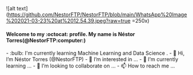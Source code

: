 ![alt text](https://github.com/NestorFTP/NestorFTP/blob/main/WhatsApp%20Image%202021-03-23%20at%2012.54.39.jpeg?raw=true  =250x)
<h4>Welcome to my :octocat: profile. My name is Néstor Torres(@NestorFTP:computer:)</h4>
- :bulb: I'm currently learning Machine Learning and Data Science .
- 👋 Hi, I’m Néstor Torres (@NestorFTP)
- 👀 I’m interested in ... 
- 🌱 I’m currently learning ...
- 💞️ I’m looking to collaborate on ...
- 📫 How to reach me ...
